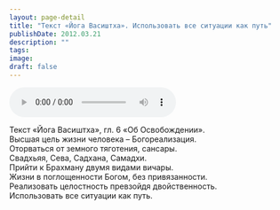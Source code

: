 ```yaml
---
layout: page-detail
title: "Текст «Йога Васиштха». Использовать все ситуации как путь"
publishDate: 2012.03.21
description: ""
tags:
image:
draft: false
---
```


<audio title="2012.03.21 - Текст «Йога Васиштха». Использовать все ситуации как путь.mp3" src="https://filer-api.advayta.org/v1.0/public/files/73803" controls=""></audio>

 Текст «Йога Васиштха», гл. 6 «Об Освобождении».  
 Высшая цель жизни человека – Богореализация.   
 Оторваться от земного тяготения, сансары.  
 Свадхьяя, Сева, Садхана, Самадхи.   
 Прийти к Брахману двумя видами вичары.  
 Жизни в поглощенности Богом, без привязанности.  
 Реализовать целостность превзойдя двойственность.  
 Использовать все ситуации как путь.  

  
